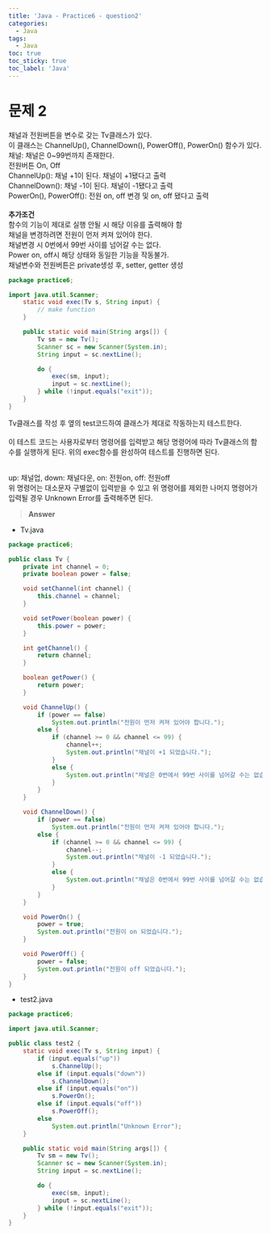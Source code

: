 ```yaml
---
title: 'Java - Practice6 - question2'
categories:
  - Java
tags:
  - Java
toc: true
toc_sticky: true
toc_label: 'Java'
---
```


# 문제 2

채널과 전원버튼을 변수로 갖는 Tv클래스가 있다.  
이 클래스는 ChannelUp(), ChannelDown(), PowerOff(), PowerOn() 함수가 있다.  
채널: 채널은 0~99번까지 존재한다.  
전원버튼 On, Off  
ChannelUp(): 채널 +1이 된다. 채널이 +1됐다고 출력  
ChannelDown(): 채널 -1이 된다. 채널이 -1됐다고 출력  
PowerOn(), PowerOff(): 전원 on, off 변경 및 on, off 됐다고 출력  
<br>
**추가조건**  
함수의 기능이 제대로 실행 안될 시 해당 이유를 출력해야 함  
채널을 변경하려면 전원이 먼저 켜져 있어야 한다.  
채널변경 시 0번에서 99번 사이를 넘어갈 수는 없다.  
Power on, off시 해당 상태와 동일한 기능을 작동불가.  
채널변수와 전원버튼은 private생성 후, setter, getter 생성
<br>

```java
package practice6;

import java.util.Scanner;
	static void exec(Tv s, String input) {
		// make function
	}

	public static void main(String args[]) {
		Tv sm = new Tv();
		Scanner sc = new Scanner(System.in);
		String input = sc.nextLine();

		do {
			exec(sm, input);
			input = sc.nextLine();
		} while (!input.equals("exit"));
	}
}
```

Tv클래스를 작성 후 옆의 test코드하여 클래스가 제대로 작동하는지 테스트한다.  
<br>
이 테스트 코드는 사용자로부터 명령어를 입력받고 해당 명령어에 따라 Tv클래스의 함수를 실행하게 된다. 위의 exec함수를 완성하여 테스트를 진행하면 된다.  
<br>

up: 채널업, down: 채널다운, on: 전원on, off: 전원off  
위 명령어는 대소문자 구별없이 입력받을 수 있고 위 명령어를 제외한 나머지 명령어가 입력될 경우 Unknown Error를 출력해주면 된다.

> **Answer**

- Tv.java

```java
package practice6;

public class Tv {
	private int channel = 0;
	private boolean power = false;

	void setChannel(int channel) {
		this.channel = channel;
	}

	void setPower(boolean power) {
		this.power = power;
	}

	int getChannel() {
		return channel;
	}

	boolean getPower() {
		return power;
	}

	void ChannelUp() {
		if (power == false)
			System.out.println("전원이 먼저 켜져 있어야 합니다.");
		else {
			if (channel >= 0 && channel <= 99) {
				channel++;
				System.out.println("채널이 +1 되었습니다.");
			}
			else {
				System.out.println("채널은 0번에서 99번 사이를 넘어갈 수는 없습니다.");
			}
		}
	}

	void ChannelDown() {
		if (power == false)
			System.out.println("전원이 먼저 켜져 있어야 합니다.");
		else {
			if (channel >= 0 && channel <= 99) {
				channel--;
				System.out.println("채널이 -1 되었습니다.");
			}
			else {
				System.out.println("채널은 0번에서 99번 사이를 넘어갈 수는 없습니다.");
			}
		}
	}

	void PowerOn() {
		power = true;
		System.out.println("전원이 on 되었습니다.");
	}

	void PowerOff() {
		power = false;
		System.out.println("전원이 off 되었습니다.");
	}
}

```

- test2.java

```java
package practice6;

import java.util.Scanner;

public class test2 {
	static void exec(Tv s, String input) {
		if (input.equals("up"))
			s.ChannelUp();
		else if (input.equals("down"))
			s.ChannelDown();
		else if (input.equals("on"))
			s.PowerOn();
		else if (input.equals("off"))
			s.PowerOff();
		else
			System.out.println("Unknown Error");
	}

	public static void main(String args[]) {
		Tv sm = new Tv();
		Scanner sc = new Scanner(System.in);
		String input = sc.nextLine();

		do {
			exec(sm, input);
			input = sc.nextLine();
		} while (!input.equals("exit"));
	}
}

```

